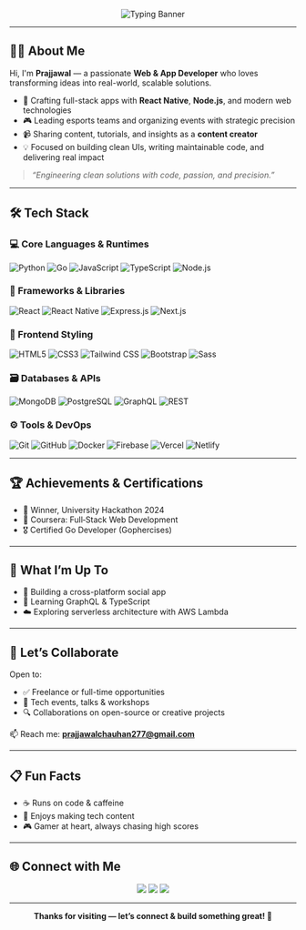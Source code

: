<!-- 🔥 Typing Banner -->
<p align="center">
  <img src="https://readme-typing-svg.demolab.com?font=Fira+Code&weight=500&size=24&duration=4000&pause=1000&color=00BFFF&center=true&vCenter=true&width=600&lines=Hi+I'm+Prajjawal+%F0%9F%91%8B;Web+%26+App+Developer;Content+Creator+%7C+Esports+Manager;Delivering+Impact+with+Code" alt="Typing Banner" />
</p>

---

## 👨‍💻 About Me

Hi, I'm **Prajjawal** — a passionate **Web & App Developer** who loves transforming ideas into real-world, scalable solutions.

- 🚀 Crafting full-stack apps with **React Native**, **Node.js**, and modern web technologies  
- 🎮 Leading esports teams and organizing events with strategic precision  
- 📹 Sharing content, tutorials, and insights as a **content creator**  
- 💡 Focused on building clean UIs, writing maintainable code, and delivering real impact

> _“Engineering clean solutions with code, passion, and precision.”_

---

## 🛠 Tech Stack

### 💻 Core Languages & Runtimes
![Python](https://img.shields.io/badge/Python-3776AB?style=for-the-badge&logo=python&logoColor=white)
![Go](https://img.shields.io/badge/Go-00ADD8?style=for-the-badge&logo=go&logoColor=white)
![JavaScript](https://img.shields.io/badge/JavaScript-F7DF1E?style=for-the-badge&logo=javascript&logoColor=black)
![TypeScript](https://img.shields.io/badge/TypeScript-3178C6?style=for-the-badge&logo=typescript&logoColor=white)
![Node.js](https://img.shields.io/badge/Node.js-339933?style=for-the-badge&logo=nodedotjs&logoColor=white)

### 🧩 Frameworks & Libraries
![React](https://img.shields.io/badge/React-20232A?style=for-the-badge&logo=react&logoColor=61DAFB)
![React Native](https://img.shields.io/badge/React_Native-20232A?style=for-the-badge&logo=react&logoColor=61DAFB)
![Express.js](https://img.shields.io/badge/Express.js-000000?style=for-the-badge&logo=express&logoColor=white)
![Next.js](https://img.shields.io/badge/Next.js-000000?style=for-the-badge&logo=next.js&logoColor=white)

### 🎨 Frontend Styling
![HTML5](https://img.shields.io/badge/HTML5-E34F26?style=for-the-badge&logo=html5&logoColor=white)
![CSS3](https://img.shields.io/badge/CSS3-1572B6?style=for-the-badge&logo=css3&logoColor=white)
![Tailwind CSS](https://img.shields.io/badge/Tailwind_CSS-06B6D4?style=for-the-badge&logo=tailwind-css&logoColor=white)
![Bootstrap](https://img.shields.io/badge/Bootstrap-563D7C?style=for-the-badge&logo=bootstrap&logoColor=white)
![Sass](https://img.shields.io/badge/Sass-CC6699?style=for-the-badge&logo=sass&logoColor=white)

### 🗃️ Databases & APIs
![MongoDB](https://img.shields.io/badge/MongoDB-4EA94B?style=for-the-badge&logo=mongodb&logoColor=white)
![PostgreSQL](https://img.shields.io/badge/PostgreSQL-4169E1?style=for-the-badge&logo=postgresql&logoColor=white)
![GraphQL](https://img.shields.io/badge/GraphQL-E10098?style=for-the-badge&logo=graphql&logoColor=white)
![REST](https://img.shields.io/badge/REST-API-005571?style=for-the-badge)

### ⚙️ Tools & DevOps
![Git](https://img.shields.io/badge/Git-F05032?style=for-the-badge&logo=git&logoColor=white)
![GitHub](https://img.shields.io/badge/GitHub-181717?style=for-the-badge&logo=github&logoColor=white)
![Docker](https://img.shields.io/badge/Docker-2496ED?style=for-the-badge&logo=docker&logoColor=white)
![Firebase](https://img.shields.io/badge/Firebase-FFCA28?style=for-the-badge&logo=firebase&logoColor=black)
![Vercel](https://img.shields.io/badge/Vercel-000?style=for-the-badge&logo=vercel&logoColor=white)
![Netlify](https://img.shields.io/badge/Netlify-00C7B7?style=for-the-badge&logo=netlify&logoColor=white)

---

## 🏆 Achievements & Certifications

- 🥇 Winner, University Hackathon 2024  
- 📜 Coursera: Full‑Stack Web Development  
- 🎖️ Certified Go Developer (Gophercises)

---

## 💼 What I’m Up To

- 🚧 Building a cross-platform social app  
- 📖 Learning GraphQL & TypeScript  
- ☁️ Exploring serverless architecture with AWS Lambda

---

## 💌 Let’s Collaborate

Open to:
- ✅ Freelance or full-time opportunities  
- 🤝 Tech events, talks & workshops  
- 🔍 Collaborations on open-source or creative projects

📫 Reach me: **prajjawalchauhan277@gmail.com**

---

## 📋 Fun Facts

- ☕ Runs on code & caffeine  
- 🎥 Enjoys making tech content  
- 🎮 Gamer at heart, always chasing high scores

---

## 🌐 Connect with Me

<p align="center">
  <a href="https://www.linkedin.com/in/prajjawal-singh-chauhan-18777x2005/"><img src="https://img.shields.io/badge/LinkedIn-0077B5?style=for-the-badge&logo=linkedin&logoColor=white" /></a>
  <a href="https://x.com/IAmPrajjawal_"><img src="https://img.shields.io/badge/Twitter-1DA1F2?style=for-the-badge&logo=twitter&logoColor=white" /></a>
  <a href="mailto:prajjawalchauhan277@gmail.com"><img src="https://img.shields.io/badge/Gmail-D14836?style=for-the-badge&logo=gmail&logoColor=white" /></a>
</p>

---

<p align="center">
  <b>Thanks for visiting — let’s connect & build something great! 🚀</b>
</p>
